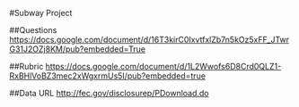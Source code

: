 #Subway Project

##Questions
<https://docs.google.com/document/d/16T3kirC0IxvtfxlZb7n5kOz5xFF_JTwrG31J2OZj8KM/pub?embedded=True>

##Rubric 
<https://docs.google.com/document/d/1L2Wwofs6D8Crd0QLZ1-RxBHlVoBZ3mec2xWgxrmUs5I/pub?embedded=true>

##Data URL
<http://fec.gov/disclosurep/PDownload.do>